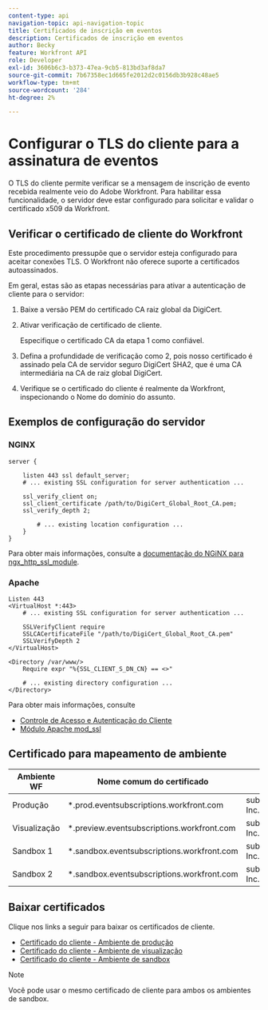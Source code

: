 ```yaml
---
content-type: api
navigation-topic: api-navigation-topic
title: Certificados de inscrição em eventos
description: Certificados de inscrição em eventos
author: Becky
feature: Workfront API
role: Developer
exl-id: 3606b6c3-b373-47ea-9cb5-813bd3af8da7
source-git-commit: 7b67358ec1d665fe2012d2c0156db3b928c48ae5
workflow-type: tm+mt
source-wordcount: '284'
ht-degree: 2%

---
```


# Configurar o TLS do cliente para a assinatura de eventos

<!--Configuring Client TLS for Event Subscription
Steps to Verify Workfront's Client Certificate
Examples for Server configuration
NGINX
Apache
Certificate to Environment Mapping
Certificates
Production
Preview
Sandbox 1
Sandbox 2
-->

O TLS do cliente permite verificar se a mensagem de inscrição de evento recebida realmente veio do Adobe Workfront. Para habilitar essa funcionalidade, o servidor deve estar configurado para solicitar e validar o certificado x509 da Workfront.


## Verificar o certificado de cliente do Workfront

Este procedimento pressupõe que o servidor esteja configurado para aceitar conexões TLS. O Workfront não oferece suporte a certificados autoassinados.

Em geral, estas são as etapas necessárias para ativar a autenticação de cliente para o servidor:

1. Baixe a versão PEM do certificado CA raiz global da DigiCert.
1. Ativar verificação de certificado de cliente.

   Especifique o certificado CA da etapa 1 como confiável.

1. Defina a profundidade de verificação como 2, pois nosso certificado é assinado pela CA de servidor seguro DigiCert SHA2, que é uma CA intermediária na CA de raiz global DigiCert.
1. Verifique se o certificado do cliente é realmente da Workfront, inspecionando o Nome do domínio do assunto.

## Exemplos de configuração do servidor

### NGINX

```
server {

    listen 443 ssl default_server;
    # ... existing SSL configuration for server authentication ...

    ssl_verify_client on;
    ssl_client_certificate /path/to/DigiCert_Global_Root_CA.pem;
    ssl_verify_depth 2;

        # ... existing location configuration ...
    }
}
```

Para obter mais informações, consulte a [documentação do NGiNX para ngx_http_ssl_module](https://nginx.org/en/docs/http/ngx_http_ssl_module.html).

### Apache

```
Listen 443
<VirtualHost *:443>
    # ... existing SSL configuration for server authentication ...

    SSLVerifyClient require
    SSLCACertificateFile "/path/to/DigiCert_Global_Root_CA.pem"
    SSLVerifyDepth 2
</VirtualHost>

<Directory /var/www/>
    Require expr "%{SSL_CLIENT_S_DN_CN} == <>"

    # ... existing directory configuration ...
</Directory>
```

Para obter mais informações, consulte

* [Controle de Acesso e Autenticação do Cliente](https://httpd.apache.org/docs/2.4/ssl/ssl_howto.html#accesscontrol)
* [Módulo Apache mod_ssl](https://httpd.apache.org/docs/2.4/mod/mod_ssl.html)
 

## Certificado para mapeamento de ambiente

| Ambiente WF | Nome comum do certificado | Assunto do certificado (DN) |
| -- | -- | -- |
| Produção | *.prod.eventsubscriptions.workfront.com | subject= /C=US/ST=Utah/L=Lehi/O=Workfront, Inc./CN=*.prod.eventsubscriptions.workfront.com |
| Visualização | *.preview.eventsubscriptions.workfront.com | subject= /C=US/ST=Utah/L=Lehi/O=Workfront, Inc./CN=*.preview.eventsubscriptions.workfront.com |
| Sandbox 1 | *.sandbox.eventsubscriptions.workfront.com | subject= /C=US/ST=Utah/L=Lehi/O=Workfront, Inc./CN=*.sandbox.eventsubscriptions.workfront.com |
| Sandbox 2 | *.sandbox.eventsubscriptions.workfront.com | subject= /C=US/ST=Utah/L=Lehi/O=Workfront, Inc./CN=*.sandbox.eventsubscriptions.workfront.com |

## Baixar certificados

Clique nos links a seguir para baixar os certificados de cliente.

* [Certificado do cliente - Ambiente de produção](assets/event_subscription_nov_2023_production.crt)
* [Certificado do cliente - Ambiente de visualização](assets/event_subscription_nov_2023_preview.crt)
* [Certificado do cliente - Ambiente de sandbox](assets/event_subscription_nov_2023_sandboxes.crt)

>[!NOTE]
>
>Você pode usar o mesmo certificado de cliente para ambos os ambientes de sandbox.
